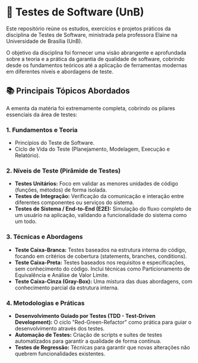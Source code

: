# 🧪 Testes de Software (UnB)

Este repositório reúne os estudos, exercícios e projetos práticos da disciplina de Testes de Software, ministrada pela professora Elaine na Universidade de Brasília (UnB).

O objetivo da disciplina foi fornecer uma visão abrangente e aprofundada sobre a teoria e a prática da garantia de qualidade de software, cobrindo desde os fundamentos teóricos até a aplicação de ferramentas modernas em diferentes níveis e abordagens de teste.

## 📚 Principais Tópicos Abordados

A ementa da matéria foi extremamente completa, cobrindo os pilares essenciais da área de testes:

### 1. Fundamentos e Teoria
-   Princípios do Teste de Software.
-   Ciclo de Vida do Teste (Planejamento, Modelagem, Execução e Relatório).

### 2. Níveis de Teste (Pirâmide de Testes)
-   **Testes Unitários:** Foco em validar as menores unidades de código (funções, métodos) de forma isolada.
-   **Testes de Integração:** Verificação da comunicação e interação entre diferentes componentes ou serviços do sistema.
-   **Testes de Sistema / End-to-End (E2E):** Simulação do fluxo completo de um usuário na aplicação, validando a funcionalidade do sistema como um todo.

### 3. Técnicas e Abordagens
-   **Teste Caixa-Branca:** Testes baseados na estrutura interna do código, focando em critérios de cobertura (statements, branches, conditions).
-   **Teste Caixa-Preta:** Testes baseados nos requisitos e especificações, sem conhecimento do código. Inclui técnicas como Particionamento de Equivalência e Análise de Valor Limite.
-   **Teste Caixa-Cinza (Gray-Box):** Uma mistura das duas abordagens, com conhecimento parcial da estrutura interna.

### 4. Metodologias e Práticas
-   **Desenvolvimento Guiado por Testes (TDD - Test-Driven Development):** O ciclo "Red-Green-Refactor" como prática para guiar o desenvolvimento através dos testes.
-   **Automação de Testes:** Criação de scripts e suítes de testes automatizados para garantir a qualidade de forma contínua.
-   **Testes de Regressão:** Técnicas para garantir que novas alterações não quebrem funcionalidades existentes.
